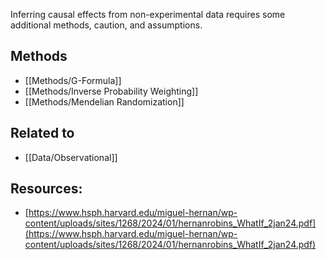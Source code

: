 Inferring causal effects from non-experimental data requires some additional methods, caution, and assumptions.

## Methods

- [[Methods/G-Formula]]
- [[Methods/Inverse Probability Weighting]]
- [[Methods/Mendelian Randomization]]

## Related to
  - [[Data/Observational]]

## Resources:
  - [https://www.hsph.harvard.edu/miguel-hernan/wp-content/uploads/sites/1268/2024/01/hernanrobins_WhatIf_2jan24.pdf](https://www.hsph.harvard.edu/miguel-hernan/wp-content/uploads/sites/1268/2024/01/hernanrobins_WhatIf_2jan24.pdf)
